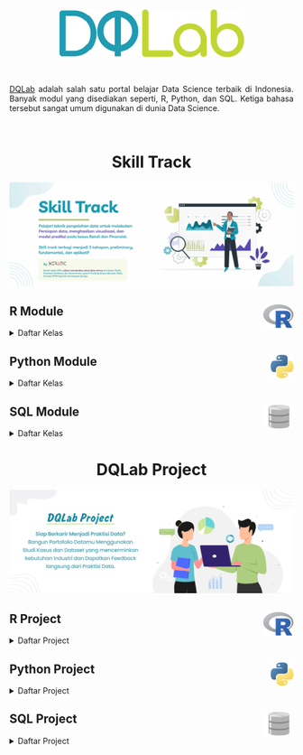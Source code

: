 <br />

<p align="center">
  <a href='https://academy.dqlab.id/main/learn_more'><img src="pic/dqlab_logo.png"></a>
</p>

<br />
<p align="justify">
  <a href="https://academy.dqlab.id/main/module">DQLab</a> adalah salah satu portal belajar Data Science terbaik di Indonesia. Banyak modul yang disediakan seperti, R, Python, dan SQL. Ketiga bahasa tersebut sangat umum digunakan di dunia Data Science. 
</p>

<br />

<h1 align="center">Skill Track</h1>
<p align="center">
  <a href='https://academy.dqlab.id/main/learn_more'><img src="pic/skill_track.jpg"></a>
</p>

## R Module <a href='pic/r.png'><img src='pic/r.png' align="right" height="42" /></a>

<details><summary>Daftar Kelas</summary>

- [[🗂️](https://github.com/hilmireza09/DQLab/blob/main/r/1_Data%20Preparation%20in%20Data%20Science%20using%20R.R)] Data Preparation in Data Science using R

- [[🗂️](https://github.com/hilmireza09/DQLab/blob/main/r/2_Statistics%20using%20R%20for%20Data%20Science.R)] Statistics using R for Data Science

- [[🗂️](https://github.com/hilmireza09/DQLab/blob/main/r/3_Data%20Visualization%20in%20Data%20Science%20using%20R.R)] Data Visualization in Data Science using R

- [[🗂️](https://github.com/hilmireza09/DQLab/blob/main/r/4_Fundamental%20Data%20Visualization%20using%20R.R)] Fundamental Data Visualization using R

- [[🗂️](https://github.com/hilmireza09/DQLab/blob/main/r/5_Advanced%20Data%20Visualization%20with%20ggplot2%20using%20R.R)] Advanced Data Visualization with ggplot2 using R

- [[🗂️](https://github.com/hilmireza09/DQLab/blob/main/r/6_Data%20Science%20in%20Finance%20Credit%20Risk%20Analysis.R)] Data Science in Finance Credit Risk Analysis

- [[🗂️](https://github.com/hilmireza09/DQLab/blob/main/r/7_Data%20Science%20in%20Retail%20Market%20Basket%20Analysis.R)] Data Science in Retail Market Basket Analysis

- [[🗂️](https://github.com/hilmireza09/DQLab/blob/main/r/8_Data%20Science%20in%20Marketing%20Customer%20Segmentation.R)] Data Science in Marketing Customer Segmentation

- [[🗂️](https://github.com/hilmireza09/DQLab/blob/main/r/9_Data%20Science%20in%20Finance%20Dimension%20Reduction.R)] Data Science in Finance Dimension Reduction

- [[🗂️](https://github.com/hilmireza09/DQLab/blob/main/r/10_Analisis%20Data%20COVID19%20di%20Indonesia.R)] Analisis Data COVID19 di Indonesia

- [[🗂️](https://github.com/hilmireza09/DQLab/blob/main/r/11_A%20Walk%20Into%20Sensory%20Science.R)] A Walk Into Sensory Science

</details>

## Python Module <a href='pic/python.png'><img src='pic/python.png' align="right" height="42" /></a>

<details><summary>Daftar Kelas</summary>

- [[🗂️](https://github.com/hilmireza09/DQLab/blob/main/python/1_Python%20for%20Data%20Professional%20Beginner%20-%20Part%201.ipynb)] Python for Data Professional Beginner - Part 1

- [[🗂️](https://github.com/hilmireza09/DQLab/blob/main/python/2_Python%20for%20Data%20Professional%20Beginner%20-%20Part%202.ipynb)] Python for Data Professional Beginner - Part 2

- [[🗂️](https://github.com/hilmireza09/DQLab/blob/main/python/3_Python%20for%20Data%20Professional%20Beginner%20-%20Part%203.ipynb)] Python for Data Professional Beginner - Part 3

- [[🗂️](https://github.com/hilmireza09/DQLab/blob/main/python/4_Exploratory%20Data%20Analysis%20with%20Python%20for%20Beginner.ipynb)] Exploratory Data Analysis with Python for Beginner

- [[🗂️](https://github.com/hilmireza09/DQLab/blob/main/python/5_Data%20Visualization%20with%20Python%20Matplotlib%20for%20Beginner%20-%20Part%201.ipynb)] Data Visualization with Python Matplotlib for Beginner - Part 1

- [[🗂️](https://github.com/hilmireza09/DQLab/blob/main/python/6_Data%20Visualization%20with%20Python%20Matplotlib%20for%20Beginner%20-%20Part%202.ipynb)] Data Visualization with Python Matplotlib for Beginner - Part 2

- [[🗂️](https://github.com/hilmireza09/DQLab/blob/main/python/7_%20Data%20Quality%20with%20Python%20for%20Beginner.ipynb)] Data Quality with Python for Beginner

- [[🗂️](https://github.com/hilmireza09/DQLab/blob/main/python/8_Machine%20Learning%20With%20Python%20for%20Beginner.ipynb)] Machine Learning With Python for Beginner

- [[🗂️](https://github.com/hilmireza09/DQLab/blob/main/python/9_Fundamental%20Data%20Visualization%20with%20Python.ipynb)] Fundamental Data Visualization with Python

- [[🗂️](https://github.com/hilmireza09/DQLab/blob/main/python/10_Data%20Manipulation%20with%20Pandas%20-%20Part%201.ipynb)] Data Manipulation with Pandas - Part 1

- [[🗂️](https://github.com/hilmireza09/DQLab/blob/main/python/11_Data%20Manipulation%20with%20Pandas%20-%20Part%202.ipynb)] Data Manipulation with Pandas - Part 2

- [[🗂️](https://github.com/hilmireza09/DQLab/blob/main/python/12_Statistic%20using%20Python%20for%20Data%20Science%20-%20Part%201.ipynb)] Statistic using Python for Data Science - Part 1

- [[🗂️](https://github.com/hilmireza09/DQLab/blob/main/python/13_Statistic%20using%20Python%20for%20Data%20Science%20-%20Part%202.ipynb)] Statistic using Python for Data Science - Part 2

- [[🗂️](https://github.com/hilmireza09/DQLab/blob/main/python/14_Data%20Visualization%20using%20Plotnine.ipynb)] Data Visualization using Plotnine

</details>

## SQL Module <a href='pic/sql.png'><img src='pic/sql.png' align="right" height="42" /></a>

<details><summary>Daftar Kelas</summary>

- [[🗂️](https://github.com/hilmireza09/DQLab/blob/main/sql/1_Fundamental%20SQL%20Using%20SELECT%20Statement.sql)] Fundamental SQL Using SELECT Statement

- [[🗂️](https://github.com/hilmireza09/DQLab/blob/main/sql/2_Fundamental%20SQL%20Using%20FUNCTION%20and%20GROUP%20BY.sql)] Fundamental SQL Using FUNCTION and GROUP BY

- [[🗂️](https://github.com/hilmireza09/DQLab/blob/main/sql/3_Fundamental%20SQL%20Using%20INNER%20JOIN%20and%20UNION.sql)] Fundamental SQL Using INNER JOIN and UNION

- [[🗂️](https://github.com/hilmireza09/DQLab/blob/main/sql/4_Fundamental%20SQL%20Group%20By%20and%20Having.sql)] Fundamental SQL Group By and Having

- [[🗂️](https://github.com/hilmireza09/DQLab/blob/main/sql/5_Project%20Fundamental%20SQL%20Group%20By%20and%20Having.sql)] Project Fundamental SQL Group By and Having

</details>

<h1 align="center">DQLab Project</h1>
<p align="center">
  <a href='https://academy.dqlab.id/main/learn_more'><img src="pic/project.jpg"></a>
</p>

## R Project <a href='pic/r.png'><img src='pic/r.png' align="right" height="42" /></a>

<details><summary>Daftar Project</summary>

- [[🔒](https://github.com/hilmireza09/DQLab/blob/main/README.md)] coming soon

</details>

## Python Project <a href='pic/python.png'><img src='pic/python.png' align="right" height="42" /></a>

<details><summary>Daftar Project</summary>

- [[🗂️](https://github.com/hilmireza09/DQLab/blob/main/python/Project/1_Data%20Science%20Challenge%20with%20Python.ipynb)] Data Science Challenge with Python

- [[🗂️](https://github.com/hilmireza09/DQLab/blob/main/python/Project/2_Data%20Engineer%20Challenge%20with%20Python.ipynb)] Data Engineer Challenge with Python

- [[🗂️](https://github.com/hilmireza09/DQLab/blob/main/python/Project/3_Project%20Machine%20Learning%20with%20Python%20Building%20Recommender%20System.ipynb)] Project Machine Learning with Python Building Recommender System

- [[🗂️](https://github.com/hilmireza09/DQLab/blob/main/python/Project/4_Project%20Machine%20Learning%20with%20Python%20Building%20Recommender%20System%20with%20Similarity%20Function.ipynb)] Project Machine Learning with Python Building Recommender System with Similarity Function

- [[🗂️](https://github.com/hilmireza09/DQLab/blob/main/python/Project/5_Project%20Simple%20ETL%20with%20Pandas.ipynb)] Project Simple ETL with Pandas

</details>

## SQL Project <a href='pic/sql.png'><img src='pic/sql.png' align="right" height="42" /></a>

<details><summary>Daftar Project</summary>

- [[🗂️](https://github.com/hilmireza09/DQLab/blob/main/sql/1_Fundamental%20SQL%20Using%20SELECT%20Statement.sql)] Fundamental SQL Using SELECT Statement

- [[🗂️](https://github.com/hilmireza09/DQLab/blob/main/sql/2_Fundamental%20SQL%20Using%20FUNCTION%20and%20GROUP%20BY.sql)] Fundamental SQL Using FUNCTION and GROUP BY

- [[🗂️](https://github.com/hilmireza09/DQLab/blob/main/sql/3_Fundamental%20SQL%20Using%20INNER%20JOIN%20and%20UNION.sql)] Fundamental SQL Using INNER JOIN and UNION

- [[🗂️](https://github.com/hilmireza09/DQLab/blob/main/sql/4_Fundamental%20SQL%20Group%20By%20and%20Having.sql)] Fundamental SQL Group By and Having

- [[🗂️](https://github.com/hilmireza09/DQLab/blob/main/sql/5_Project%20Fundamental%20SQL%20Group%20By%20and%20Having.sql)] Project Fundamental SQL Group By and Having

</details>

